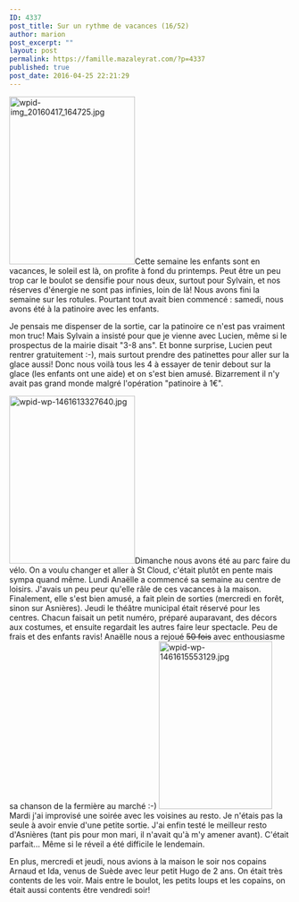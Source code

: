 ```yaml
---
ID: 4337
post_title: Sur un rythme de vacances (16/52)
author: marion
post_excerpt: ""
layout: post
permalink: https://famille.mazaleyrat.com/?p=4337
published: true
post_date: 2016-04-25 22:21:29
---
```

<a href="http://famille.mazaleyrat.com/wordpress/wp-content/uploads/2016/04/wpid-img_20160417_164725.jpg"><img class="alignleft size-medium wp-image-4335" src="http://famille.mazaleyrat.com/wordpress/wp-content/uploads/2016/04/wpid-img_20160417_164725-225x300.jpg" alt="wpid-img_20160417_164725.jpg" width="225" height="300" /></a>Cette semaine les enfants sont en vacances, le soleil est là, on profite à fond du printemps. Peut être un peu trop car le boulot se densifie pour nous deux, surtout pour Sylvain, et nos réserves d'énergie ne sont pas infinies, loin de là! Nous avons fini la semaine sur les rotules.
Pourtant tout avait bien commencé : samedi, nous avons été à la patinoire avec les enfants.

Je pensais me dispenser de la sortie, car la patinoire ce n'est pas vraiment mon truc! Mais Sylvain a insisté pour que je vienne avec Lucien, même si le prospectus de la mairie disait "3-8 ans". Et bonne surprise, Lucien peut rentrer gratuitement :-), mais surtout prendre des patinettes pour aller sur la glace aussi! Donc nous voilà tous les 4 à essayer de tenir debout sur la glace (les enfants ont une aide) et on s'est bien amusé. Bizarrement il n'y avait pas grand monde malgré l'opération "patinoire à 1€".

<a href="http://famille.mazaleyrat.com/wordpress/wp-content/uploads/2016/04/wpid-wp-1461613327640.jpg"><img class="alignright size-medium wp-image-4334" src="http://famille.mazaleyrat.com/wordpress/wp-content/uploads/2016/04/wpid-wp-1461613327640-225x300.jpg" alt="wpid-wp-1461613327640.jpg" width="225" height="300" /></a>Dimanche nous avons été au parc faire du vélo. On a voulu changer et aller à St Cloud, c'était plutôt en pente mais sympa quand même.
Lundi Anaëlle a commencé sa semaine au centre de loisirs. J'avais un peu peur qu'elle râle de ces vacances à la maison. Finalement, elle s'est bien amusé, a fait plein de sorties (mercredi en forêt, sinon sur Asnières). Jeudi le théâtre municipal était réservé pour les centres. Chacun faisait un petit numéro, préparé auparavant, des décors aux costumes, et ensuite regardait les autres faire leur spectacle. Peu de frais et des enfants ravis! Anaëlle nous a rejou<span style="text-decoration: line-through;">é</span> <span style="text-decoration: line-through;">50 fois</span> avec enthousiasme sa chanson de la fermière au marché :-)
<a href="http://famille.mazaleyrat.com/wordpress/wp-content/uploads/2016/04/wpid-wp-1461615553129.jpg"><img class="alignleft size-medium wp-image-4336" src="http://famille.mazaleyrat.com/wordpress/wp-content/uploads/2016/04/wpid-wp-1461615553129-203x300.jpg" alt="wpid-wp-1461615553129.jpg" width="203" height="300" /></a>Mardi j'ai improvisé une soirée avec les voisines au resto. Je n'étais pas la seule à avoir envie d'une petite sortie. J'ai enfin testé le meilleur resto d'Asnières (tant pis pour mon mari, il n'avait qu'à m'y amener avant). C'était parfait... Même si le réveil a été difficile le lendemain.

En plus, mercredi et jeudi, nous avions à la maison le soir nos copains Arnaud et Ida, venus de Suède avec leur petit Hugo de 2 ans. On était très contents de les voir. Mais entre le boulot, les petits loups et les copains, on était aussi contents être vendredi soir!
